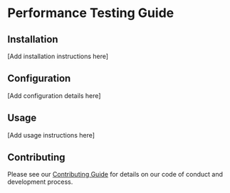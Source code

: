 # Performance Testing Guide

## Installation

[Add installation instructions here]

## Configuration

[Add configuration details here]

## Usage

[Add usage instructions here]

## Contributing

Please see our [Contributing Guide](/Users/allan/Projects/iota/tests/performance/../../CONTRIBUTING.md) for details on our code of conduct and development process.
